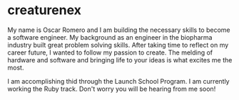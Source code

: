 # creaturenex
My name is Oscar Romero and I am building the necessary skills to become a software engineer. My background as an engineer in the biopharma industry built great problem solving skills. After taking time to reflect on my career future, I  wanted to follow my passion to create. The melding of hardware and software and bringing life to your ideas is what excites me the most.

I am accomplishing thid through the Launch School Program. I am currently working the Ruby track. Don't worry you will be hearing from me soon!
